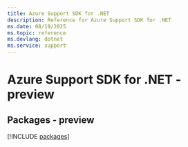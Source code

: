 ```yaml
---
title: Azure Support SDK for .NET
description: Reference for Azure Support SDK for .NET
ms.date: 08/19/2025
ms.topic: reference
ms.devlang: dotnet
ms.service: support
---
```

# Azure Support SDK for .NET - preview
## Packages - preview
[!INCLUDE [packages](support-index.md)]